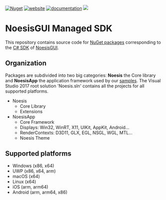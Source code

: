 <a href="https://www.nuget.org/profiles/NoesisTechnologies"><img alt="Nuget" src="https://img.shields.io/nuget/v/Noesis.GUI.svg"></a>
<a href="https://www.noesisengine.com"><img alt="website" src="https://img.shields.io/badge/site-noesisengine.com-blue.svg"></a>
<a href="https://www.noesisengine.com/docs/Gui.Core.Index.html"><img alt="documentation" src="https://img.shields.io/badge/doc-index-blue.svg"></a>
<a href="https://twitter.com/NoesisEngine"><img src="https://img.shields.io/badge/twitter-%40NoesisEngine-55acee.svg?style=flat-square"></a>
  
NoesisGUI Managed SDK 
=====================

This repository contains source code for [NuGet packages](https://www.nuget.org/profiles/NoesisTechnologies) corresponding to the [C# SDK](https://www.noesisengine.com/developers/downloads.php) of [NoesisGUI](https://www.noesisengine.com).

Organization
------------

Packages are subdivided into two big categories: **Noesis** the Core library and **NoesisApp** the application framework used by our [samples](https://github.com/Noesis/Tutorials). The Visual Studio 2017 root solution 'Noesis.sln' contains all the projects for all supported platforms.

* Noesis
  - Core Library
  - Extensions
* NoesisApp
  - Core Framework
  - Displays: Win32, WinRT, X11, UIKit, AppKit, Android...
  - RenderContexts: D3D11, GLX, EGL, NSGL, WGL, MTL...
  - Noesis Theme

Supported platforms
-------------------

* Windows (x86, x64)
* UWP (x86, x64, arm)
* macOS (x64)
* Linux (x64)
* iOS (arm, arm64)
* Android (arm, arm64, x86)

